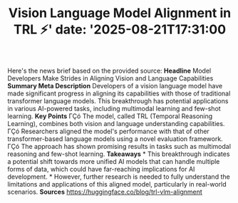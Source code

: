 ﻿---
title: "Vision Language Model Alignment in TRL ⚡️'
date: '2025-08-21T17:31:00"
category: "Markets"
summary: ""
slug: "vision language model alignment in trl "
source_urls:
  - "https://huggingface.co/blog/trl-vlm-alignment"
seo:
  title: "Vision Language Model Alignment in TRL ⚡️ | Hash n Hedge'
  description: '"
  keywords: ["news", "markets", "brief"]
---
Here's the news brief based on the provided source:  **Headline** Model Developers Make Strides in Aligning Vision and Language Capabilities  **Summary Meta Description** Developers of a vision language model have made significant progress in aligning its capabilities with those of traditional transformer language models. This breakthrough has potential applications in various AI-powered tasks, including multimodal learning and few-shot learning.  **Key Points**  ΓÇó The model, called TRL (Temporal Reasoning Learning), combines both vision and language understanding capabilities. ΓÇó Researchers aligned the model's performance with that of other transformer-based language models using a novel evaluation framework. ΓÇó The approach has shown promising results in tasks such as multimodal reasoning and few-shot learning.  **Takeaways**  * This breakthrough indicates a potential shift towards more unified AI models that can handle multiple forms of data, which could have far-reaching implications for AI development. * However, further research is needed to fully understand the limitations and applications of this aligned model, particularly in real-world scenarios.  **Sources** https://huggingface.co/blog/trl-vlm-alignment 

